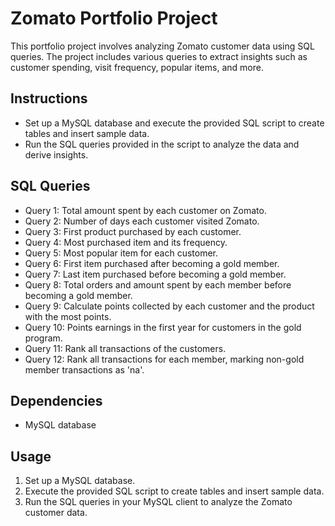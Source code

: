 # Zomato Portfolio Project

This portfolio project involves analyzing Zomato customer data using SQL queries. The project includes various queries to extract insights such as customer spending, visit frequency, popular items, and more.

## Instructions
- Set up a MySQL database and execute the provided SQL script to create tables and insert sample data.
- Run the SQL queries provided in the script to analyze the data and derive insights.

## SQL Queries
- Query 1: Total amount spent by each customer on Zomato.
- Query 2: Number of days each customer visited Zomato.
- Query 3: First product purchased by each customer.
- Query 4: Most purchased item and its frequency.
- Query 5: Most popular item for each customer.
- Query 6: First item purchased after becoming a gold member.
- Query 7: Last item purchased before becoming a gold member.
- Query 8: Total orders and amount spent by each member before becoming a gold member.
- Query 9: Calculate points collected by each customer and the product with the most points.
- Query 10: Points earnings in the first year for customers in the gold program.
- Query 11: Rank all transactions of the customers.
- Query 12: Rank all transactions for each member, marking non-gold member transactions as 'na'.

## Dependencies
- MySQL database

## Usage
1. Set up a MySQL database.
2. Execute the provided SQL script to create tables and insert sample data.
3. Run the SQL queries in your MySQL client to analyze the Zomato customer data.



